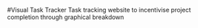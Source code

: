 #Visual Task Tracker
Task tracking website to incentivise project completion through graphical breakdown
